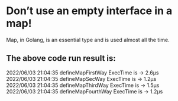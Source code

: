 # Don’t use an empty interface in a map!
Map, in Golang, is an essential type and is used almost all the time. 

## The above code run result is:
2022/06/03 21:04:35 defineMapFirstWay ExecTime is                    ->  2.6µs <br/>
2022/06/03 21:04:35 defineMapSecWay ExecTime is                      ->  1.2µs <br/>
2022/06/03 21:04:35 defineMapThirdWay ExecTime is                    ->  1.5µs <br/>
2022/06/03 21:04:35 defineMapFourthWay ExecTime is                   ->  1.2µs <br/>
